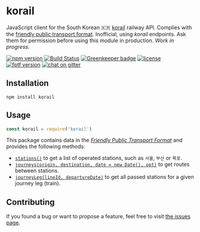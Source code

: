 # korail

JavaScript client for the South Korean 🇰🇷 [korail](https://www.letskorail.com) railway API. Complies with the [friendly public transport format](https://github.com/public-transport/friendly-public-transport-format). Inofficial, using *korail* endpoints. Ask them for permission before using this module in production. *Work in progress.*

[![npm version](https://img.shields.io/npm/v/korail.svg)](https://www.npmjs.com/package/korail)
[![Build Status](https://travis-ci.org/juliuste/korail.svg?branch=master)](https://travis-ci.org/juliuste/korail)
[![Greenkeeper badge](https://badges.greenkeeper.io/juliuste/korail.svg)](https://greenkeeper.io/)
[![license](https://img.shields.io/github/license/juliuste/korail.svg?style=flat)](license)
[![fptf version](https://fptf.badges.juliustens.eu/badge/juliuste/korail)](https://fptf.badges.juliustens.eu/link/juliuste/korail)
[![chat on gitter](https://badges.gitter.im/juliuste.svg)](https://gitter.im/juliuste)

## Installation

```shell
npm install korail
```

## Usage

```javascript
const korail = require('korail')
```

This package contains data in the [*Friendly Public Transport Format*](https://github.com/public-transport/friendly-public-transport-format) and provides the following methods:

- [`stations()`](docs/stations.md) to get a list of operated stations, such as `서울`, `부산` or `목포`.
- [`journeys(origin, destination, date = new Date(), opt)`](docs/journeys.md) to get routes between stations.
- [`journeyLeg(lineId, departureDate)`](docs/journeyLeg.md) to get all passed stations for a given journey leg (train).

## Contributing

If you found a bug or want to propose a feature, feel free to visit [the issues page](https://github.com/juliuste/korail/issues).
